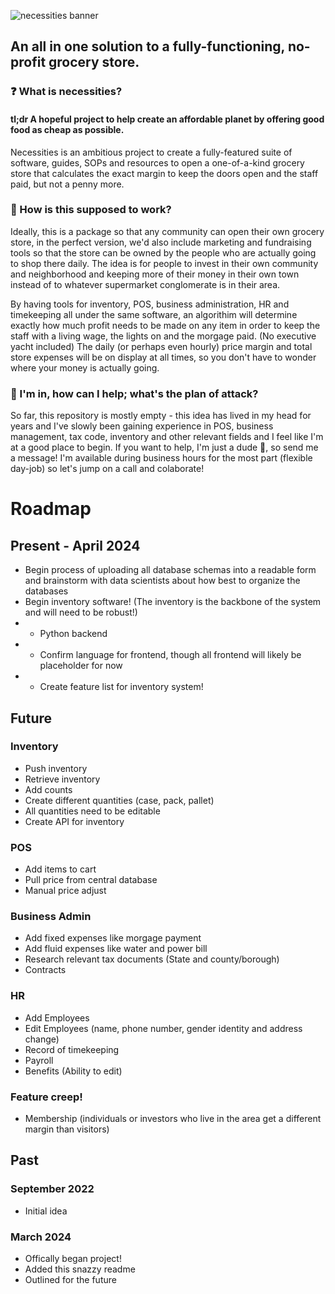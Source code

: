 ![necessities banner](https://private-user-images.githubusercontent.com/113860149/318261230-ce03354c-9ef6-4d65-a995-28bc9cdb1baf.png?jwt=eyJhbGciOiJIUzI1NiIsInR5cCI6IkpXVCJ9.eyJpc3MiOiJnaXRodWIuY29tIiwiYXVkIjoicmF3LmdpdGh1YnVzZXJjb250ZW50LmNvbSIsImtleSI6ImtleTUiLCJleHAiOjE3MTE4ODQ0NTMsIm5iZiI6MTcxMTg4NDE1MywicGF0aCI6Ii8xMTM4NjAxNDkvMzE4MjYxMjMwLWNlMDMzNTRjLTllZjYtNGQ2NS1hOTk1LTI4YmM5Y2RiMWJhZi5wbmc_WC1BbXotQWxnb3JpdGhtPUFXUzQtSE1BQy1TSEEyNTYmWC1BbXotQ3JlZGVudGlhbD1BS0lBVkNPRFlMU0E1M1BRSzRaQSUyRjIwMjQwMzMxJTJGdXMtZWFzdC0xJTJGczMlMkZhd3M0X3JlcXVlc3QmWC1BbXotRGF0ZT0yMDI0MDMzMVQxMTIyMzNaJlgtQW16LUV4cGlyZXM9MzAwJlgtQW16LVNpZ25hdHVyZT1jNzBiYzBmMjc0NTRmNTZlN2ZmNDk0NzgzYzkyYmE4ZmI0YWNkMWJmMDM4ODc1ZGI2ZTBlMjFkODQ5MjZmYTc5JlgtQW16LVNpZ25lZEhlYWRlcnM9aG9zdCZhY3Rvcl9pZD0wJmtleV9pZD0wJnJlcG9faWQ9MCJ9.ekM7M1PQ0OK01nCjobVBsIDldFEo_Kbx2CQuS3QFPK8)

## An all in one solution to a fully-functioning, no-profit grocery store.

### ❓ What is necessities?
#### tl;dr A hopeful project to help create an affordable planet by offering good food as cheap as possible.

Necessities is an ambitious project to create a fully-featured suite of software, guides, SOPs and resources to open a one-of-a-kind grocery store that calculates the exact margin to keep the doors open and the staff paid, but not a penny more.

### 🤔 How is this supposed to work?
Ideally, this is a package so that any community can open their own grocery store, in the perfect version, we'd also include marketing and fundraising tools so that the store can be owned by the people who are actually going to shop there daily.
The idea is for people to invest in their own community and neighborhood and keeping more of their money in their own town instead of to whatever supermarket conglomerate is in their area.

By having tools for inventory, POS, business administration, HR and timekeeping all under the same software, an algorithim will determine exactly how much profit needs to be made on any item in order to keep the staff with a living wage, the lights on and the morgage paid. (No executive yacht included)
The daily (or perhaps even hourly) price margin and total store expenses will be on display at all times, so you don't have to wonder where your money is actually going.

### 🏃 I'm in, how can I help; what's the plan of attack?
So far, this repository is mostly empty - this idea has lived in my head for years and I've slowly been gaining experience in POS, business management, tax code, inventory and other relevant fields and I feel like I'm at a good place to begin. If you want to help, I'm just a dude 🤷, so send me a message! I'm available during business hours for the most part (flexible day-job) so let's jump on a call and colaborate!

# Roadmap
## Present - April 2024
- Begin process of uploading all database schemas into a readable form and brainstorm with data scientists about how best to organize the databases
- Begin inventory software! (The inventory is the backbone of the system and will need to be robust!)
- - Python backend
- - Confirm language for frontend, though all frontend will likely be placeholder for now
- - Create feature list for inventory system!

## Future
### Inventory
- Push inventory
- Retrieve inventory
- Add counts
- Create different quantities (case, pack, pallet)
- All quantities need to be editable
- Create API for inventory

### POS
- Add items to cart
- Pull price from central database
- Manual price adjust

### Business Admin
- Add fixed expenses like morgage payment
- Add fluid expenses like water and power bill
- Research relevant tax documents (State and county/borough)
- Contracts

### HR
- Add Employees
- Edit Employees (name, phone number, gender identity and address change)
- Record of timekeeping
- Payroll
- Benefits (Ability to edit)

### Feature creep!
- Membership (individuals or investors who live in the area get a different margin than visitors)


## Past
### September 2022
- Initial idea

### March 2024
- Offically began project!
- Added this snazzy readme
- Outlined for the future